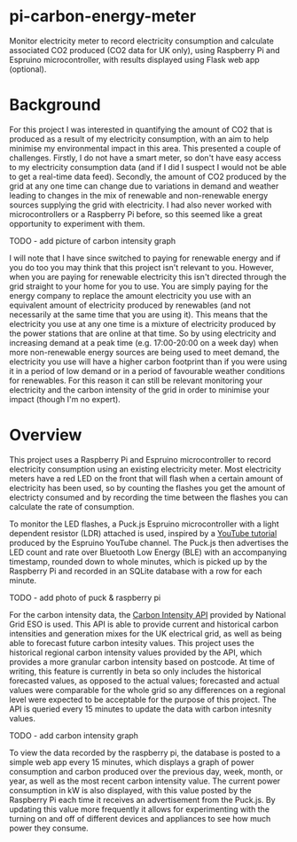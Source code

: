 # pi-carbon-energy-meter
Monitor electricity meter to record electricity consumption and calculate associated CO2 produced (CO2 data for UK only), using Raspberry Pi and Espruino microcontroller, with results displayed using Flask web app (optional).

# Background
For this project I was interested in quantifying the amount of CO2 that is produced as a result of my electricity consumption, with an aim to help minimise my environmental impact in this area. This presented a couple of challenges. Firstly, I do not have a smart meter, so don't have easy access to my electricity consumption data (and if I did I suspect I would not be able to get a real-time data feed). Secondly, the amount of CO2 produced by the grid at any one time can change due to variations in demand and weather leading to changes in the mix of renewable and non-renewable energy sources supplying the grid with electricity. I had also never worked with microcontrollers or a Raspberry Pi before, so this seemed like a great opportunity to experiment with them.

TODO - add picture of carbon intensity graph

I will note that I have since switched to paying for renewable energy and if you do too you may think that this project isn't relevant to you. However, when you are paying for renewable electricity this isn't directed through the grid straight to your home for you to use. You are simply paying for the energy company to replace the amount electricity you use with an equivalent amount of electricity produced by renewables (and not necessarily at the same time that you are using it). This means that the electricity you use at any one time is a mixture of electricity produced by the power stations that are online at that time. So by using electricity and increasing demand at a peak time (e.g. 17:00-20:00 on a week day) when more non-renewable energy sources are being used to meet demand, the electricity you use will have a higher carbon footprint than if you were using it in a period of low demand or in a period of favourable weather conditions for renewables. For this reason it can still be relevant monitoring your electricity and the carbon intensity of the grid in order to minimise your impact (though I'm no expert).

# Overview
This project uses a Raspberry Pi and Espruino microcontroller to record electricity consumption using an existing electricity meter. Most electricity meters have a red LED on the front that will flash when a certain amount of electricity has been used, so by counting the flashes you get the amount of electricty consumed and by recording the time between the flashes you can calculate the rate of consumption. 

To monitor the LED flashes, a Puck.js Espruino microcontroller with a light dependent resistor (LDR) attached is used, inspired by a [YouTube tutorial](https://www.youtube.com/watch?v=_SsZ3zILFn8&ab_channel=Espruino 'Espruino tutorial') produced by the Espruino YouTube channel. The Puck.js then advertises the LED count and rate over Bluetooth Low Energy (BLE) with an accompanying timestamp, rounded down to whole minutes, which is picked up by the Raspberry Pi and recorded in an SQLite database with a row for each minute. 

TODO - add photo of puck & raspberry pi

For the carbon intensity data, the [Carbon Intensity API](https://carbonintensity.org.uk/ 'Carbon Intennsity API website') provided by National Grid ESO is used. This API is able to provide current and historical carbon intensities and generation mixes for the UK electrical grid, as well as being able to forecast future carbon intesity values. This project uses the historical regional carbon intensity values provided by the API, which provides a more granular carbon intensity based on postcode. At time of writing, this feature is currently in beta so only includes the historical forecasted values, as opposed to the actual values; forecasted and actual values were comparable for the whole grid so any differences on a regional level were expected to be acceptable for the purpose of this project. The API is queried every 15 minutes to update the data with carbon intesnity values.

TODO - add carbon intensity graph

To view the data recorded by the raspberry pi, the database is posted to a simple web app every 15 minutes, which displays a graph of power consumption and carbon produced over the previous day, week, month, or year, as well as the most recent carbon intensity value. The current power consumption in kW is also displayed, with this value posted by the Raspberry Pi each time it receives an advertisement from the Puck.js. By updating this value more frequently it allows for experimenting with the turning on and off of different devices and appliances to see how much power they consume. 









